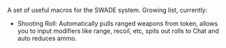 A set of useful macros for the SWADE system. Growing list, currently:

- Shooting Roll: Automatically pulls ranged weapons from token, allows you to input modifiers like range, recoil, etc, spits out rolls to Chat and auto reduces ammo.